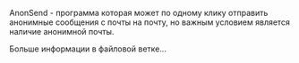 AnonSend - программа которая может по одному клику отправить анонимные сообщения с почты на почту, но важным условием является наличие анонимной почты.

Больше информации в файловой ветке...
